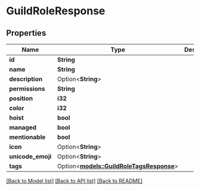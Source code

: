 # GuildRoleResponse

## Properties

Name | Type | Description | Notes
------------ | ------------- | ------------- | -------------
**id** | **String** |  | 
**name** | **String** |  | 
**description** | Option<**String**> |  | [optional]
**permissions** | **String** |  | 
**position** | **i32** |  | 
**color** | **i32** |  | 
**hoist** | **bool** |  | 
**managed** | **bool** |  | 
**mentionable** | **bool** |  | 
**icon** | Option<**String**> |  | [optional]
**unicode_emoji** | Option<**String**> |  | [optional]
**tags** | Option<[**models::GuildRoleTagsResponse**](GuildRoleTagsResponse.md)> |  | [optional]

[[Back to Model list]](../README.md#documentation-for-models) [[Back to API list]](../README.md#documentation-for-api-endpoints) [[Back to README]](../README.md)


